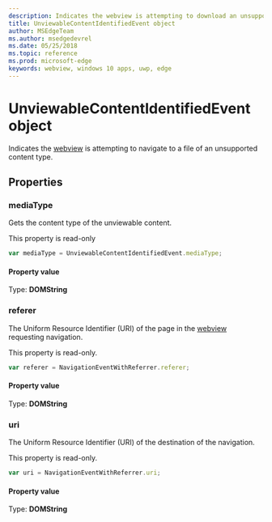 ```yaml
---
description: Indicates the webview is attempting to download an unsupported file. 
title: UnviewableContentIdentifiedEvent object
author: MSEdgeTeam
ms.author: msedgedevrel
ms.date: 05/25/2018
ms.topic: reference
ms.prod: microsoft-edge
keywords: webview, windows 10 apps, uwp, edge
---
```


# UnviewableContentIdentifiedEvent object

Indicates the [webview](../webview.md) is attempting to navigate to a file of an unsupported content type. 

## Properties

### mediaType

Gets the content type of the unviewable content.

This property is read-only

```js
var mediaType = UnviewableContentIdentifiedEvent.mediaType;
```

#### Property value
Type: **DOMString**

### referer

The Uniform Resource Identifier (URI) of the page in the [webview](../webview.md) requesting navigation.

This property is read-only.

```js
var referer = NavigationEventWithReferrer.referer;
```

#### Property value
Type: **DOMString**

### uri

The Uniform Resource Identifier (URI) of the destination of the navigation.

This property is read-only.

```js
var uri = NavigationEventWithReferrer.uri;
```

#### Property value
Type: **DOMString**
